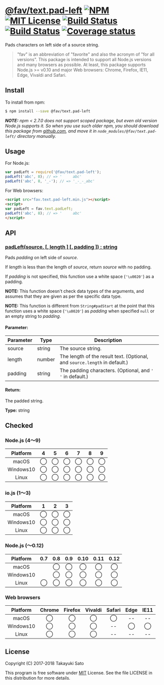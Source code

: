 # [@fav/text.pad-left][repo-url] [![NPM][npm-img]][npm-url] [![MIT License][mit-img]][mit-url] [![Build Status][travis-img]][travis-url] [![Build Status][appveyor-img]][appveyor-url] [![Coverage status][coverage-img]][coverage-url]

Pads characters on left side of a source string.

> "fav" is an abbreviation of "favorite" and also the acronym of "for all versions".
> This package is intended to support all Node.js versions and many browsers as possible.
> At least, this package supports Node.js >= v0.10 and major Web browsers: Chrome, Firefox, IE11, Edge, Vivaldi and Safari.


## Install

To install from npm:

```sh
$ npm install --save @fav/text.pad-left
```

***NOTE:*** *npm < 2.7.0 does not support scoped package, but even old version Node.js supports it. So when you use such older npm, you should download this package from [github.com][repo-url], and move it in `node_modules/@fav/text.pad-left/` directory manually.*


## Usage

For Node.js:

```js
var padLeft = require('@fav/text.pad-left');
padLeft('abc', 8); // => '     abc'
padLeft('abc', 8, '_-'); // => '_-_-_abc'
```

For Web browsers:

```html
<script src="fav.text.pad-left.min.js"></script>
<script>
var padLeft = fav.text.padLeft;
padLeft('abc', 8); // => '     abc'
</script>
```


## API

### <u>padLeft(source, [, length ] [, padding ]) : string</u>

Pads *padding* on left side of *source*.

If *length* is less than the length of *source*, return *source* with no padding.

If *padding* is not specified, this function use a white space (`'\u0020'`) as a padding.

**NOTE:** This function doesn't check data types of the arguments, and assumes that they are given as per the specific data type.

**NOTE:** This function is different from `String#padStart` at the point that this function uses a white space (`'\u0020'`) as *padding* when specified `null` or an empty string to *padding*.

#### Parameter:

| Parameter |  Type  | Description                      |
|-----------|--------|----------------------------------|
| source    | string | The source string.               |
| length    | number | The length of the result text. (Optional, and `source.length` in default.) |
| padding   | string | The padding characters. (Optional, and `' '` in default.) |

#### Return:

The padded string.

**Type:** string


## Checked                                                                      

### Node.js (4〜9)

| Platform  |   4    |   5    |   6    |   7    |   8    |   9    |
|:---------:|:------:|:------:|:------:|:------:|:------:|:------:|
| macOS     |&#x25ef;|&#x25ef;|&#x25ef;|&#x25ef;|&#x25ef;|&#x25ef;|
| Windows10 |&#x25ef;|&#x25ef;|&#x25ef;|&#x25ef;|&#x25ef;|&#x25ef;|
| Linux     |&#x25ef;|&#x25ef;|&#x25ef;|&#x25ef;|&#x25ef;|&#x25ef;|

### io.js (1〜3)

| Platform  |   1    |   2    |   3    |
|:---------:|:------:|:------:|:------:|
| macOS     |&#x25ef;|&#x25ef;|&#x25ef;|
| Windows10 |&#x25ef;|&#x25ef;|&#x25ef;|
| Linux     |&#x25ef;|&#x25ef;|&#x25ef;|

### Node.js (〜0.12)

| Platform  |  0.7   |  0.8   |  0.9   |  0.10  |  0.11  |  0.12  |
|:---------:|:------:|:------:|:------:|:------:|:------:|:------:|
| macOS     |        |&#x25ef;|&#x25ef;|&#x25ef;|&#x25ef;|&#x25ef;|
| Windows10 |        |&#x25ef;|&#x25ef;|&#x25ef;|&#x25ef;|&#x25ef;|
| Linux     |&#x25ef;|&#x25ef;|&#x25ef;|&#x25ef;|&#x25ef;|&#x25ef;|

### Web browsers

| Platform  | Chrome | Firefox | Vivaldi | Safari |  Edge  | IE11   |
|:---------:|:------:|:-------:|:-------:|:------:|:------:|:------:|
| macOS     |&#x25ef;|&#x25ef; |&#x25ef; |&#x25ef;|   --   |   --   |
| Windows10 |&#x25ef;|&#x25ef; |&#x25ef; |   --   |&#x25ef;|&#x25ef;|
| Linux     |&#x25ef;|&#x25ef; |&#x25ef; |   --   |   --   |   --   |


## License

Copyright (C) 2017-2018 Takayuki Sato

This program is free software under [MIT][mit-url] License.
See the file LICENSE in this distribution for more details.

[repo-url]: https://github.com/sttk/fav-text.pad-left/
[npm-img]: https://img.shields.io/badge/npm-v1.0.1-blue.svg
[npm-url]: https://www.npmjs.com/package/@fav/text.pad-left
[mit-img]: https://img.shields.io/badge/license-MIT-green.svg
[mit-url]: https://opensource.org/licenses/MIT
[travis-img]: https://travis-ci.org/sttk/fav-text.pad-left.svg?branch=master
[travis-url]: https://travis-ci.org/sttk/fav-text.pad-left
[appveyor-img]: https://ci.appveyor.com/api/projects/status/github/sttk/fav-text.pad-left?branch=master&svg=true
[appveyor-url]: https://ci.appveyor.com/project/sttk/fav-text-pad-left
[coverage-img]: https://coveralls.io/repos/github/sttk/fav-text.pad-left/badge.svg?branch=master
[coverage-url]: https://coveralls.io/github/sttk/fav-text.pad-left?branch=master

